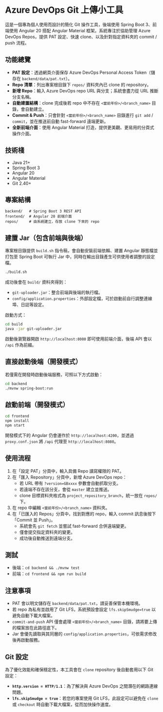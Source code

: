 # Azure DevOps Git 上傳小工具

這是一個專為個人使用而設計的簡化 Git 操作工具，後端使用 Spring Boot 3、前端使用 Angular 20 搭配 Angular Material 框架。系統專注於協助管理 Azure DevOps Repos，提供 PAT 設定、快速 clone、以及針對指定資料夾的 commit / push 流程。

## 功能總覽

- **PAT 設定**：透過網頁介面保存 Azure DevOps Personal Access Token（儲存在 `backend/data/pat.txt`）。
- **Repo 清單**：列出專案根目錄下 `repos/` 資料夾內已 clone 的 repository。
- **新增 Repo**：輸入 Azure DevOps repo URL 與分支；系統會盡力從 URL 推斷分支名稱。
- **自動建置結構**：clone 完成後若 repo 中不存在 `<當前年份>/<branch_name>` 目錄，會自動建立。
- **Commit & Push**：只會針對 `<當前年份>/<branch_name>` 目錄進行 `git add` / `commit`，並在推送前自動 fast-forward 遠端更新。
- **全新前端介面**：使用 Angular Material 打造，提供更美觀、更易用的分頁式操作介面。

## 技術棧

- Java 21+
- Spring Boot 3
- Angular 20
- Angular Material
- Git 2.40+

## 專案結構

```
backend/   # Spring Boot 3 REST API
frontend/  # Angular 20 前端介面
repos/     # 由系統建立，存放 clone 下來的 repo
```

## 建置 Jar（包含前端與後端）

專案根目錄提供 `build.sh` 指令稿，會自動安裝前端依賴、建置 Angular 靜態檔並打包至 Spring Boot 可執行 Jar 中，同時在輸出目錄產生可供使用者調整的設定檔。

```bash
./build.sh
```

成功後會在 `build/` 資料夾得到：

- `git-uploader.jar`：整合前端與後端的執行檔。
- `config/application.properties`：外部設定檔，可於啟動前自行調整連線埠、日誌等設定。

啟動方式：

```bash
cd build
java -jar git-uploader.jar
```

啟動後瀏覽器開啟 `http://localhost:8080` 即可使用前端介面，後端 API 會以 `/api` 作為前綴。

## 直接啟動後端（開發模式）

若僅需在開發時啟動後端服務，可照以下方式啟動：

```bash
cd backend
./mvnw spring-boot:run
```

## 啟動前端（開發模式）

```bash
cd frontend
npm install
npm start
```

開發模式下的 Angular 仍會運作於 `http://localhost:4200`，並透過 `proxy.conf.json` 將 `/api` 代理至 `http://localhost:8080`。

## 使用流程

1.  在「設定 PAT」分頁中，輸入具備 Repo 讀寫權限的 PAT。
2.  在「匯入 Repository」分頁中，新增 Azure DevOps repo：
    - 若 URL 帶有 `?version=GBxxxx` 參數會自動抓取分支。
    - 若遠端不存在該分支，會從 `master` 建立並推送。
    - clone 目標資料夾格式為 `project_repository_branch`，統一放在 `repos/` 下。
3.  在 repo 中編輯 `<當前年份>/<branch_name>` 資料夾。
4.  在「已匯入的 Repos」分頁中，找到對應的 repo，輸入 commit 訊息後按下「Commit 並 Push」。
    - 系統會先 `git fetch` 並嘗試 fast-forward 合併遠端變更。
    - 僅會提交指定資料夾的變更。
    - 成功後自動推送到遠端分支。

## 測試

- 後端：`cd backend && ./mvnw test`
- 前端：`cd frontend && npm run build`

## 注意事項

- PAT 會以明文儲存在 `backend/data/pat.txt`，請妥善保管本機環境。
- 若 repo 為私有並啟用了 Git LFS，系統預設會設定 `lfs.skipSmudge=true` 以避免自動下載大檔案。
- `commit-and-push` API 僅會處理 `<當前年份>/<branch_name>` 目錄，請將要上傳的檔案放在此路徑底下。
- Jar 會優先讀取與其同層的 `config/application.properties`，可依需求修改後再啟動服務。

## Git 設定

為了優化效能和確保穩定性，本工具會在 `clone` repository 後自動套用以下 Git 設定：

- **`http.version = HTTP/1.1`**：為了解決與 Azure DevOps 之間潛在的網路連線問題。
- **`lfs.skipSmudge = true`**：若您的專案使用 Git LFS，此設定可以避免在 `clone` 或 `checkout` 時自動下載大檔案，從而加快操作速度。
